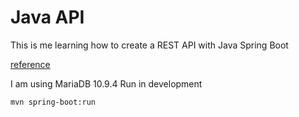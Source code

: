 # Java API

This is me learning how to create a REST API with Java Spring Boot

[reference](https://www.youtube.com/watch?v=9SGDpanrc8U&ab_channel=Amigoscode)

I am using MariaDB 10.9.4
Run in development

```shell
mvn spring-boot:run
```
